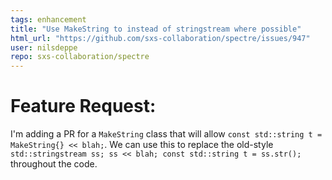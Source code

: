 ```yaml
---
tags: enhancement
title: "Use MakeString to instead of stringstream where possible"
html_url: "https://github.com/sxs-collaboration/spectre/issues/947"
user: nilsdeppe
repo: sxs-collaboration/spectre
---
```


# Feature Request:

I'm adding a PR for a `MakeString` class that will allow `const std::string t = MakeString{} << blah;`. We can use this to replace the old-style `std::stringstream ss; ss << blah; const std::string t = ss.str();` throughout the code.
